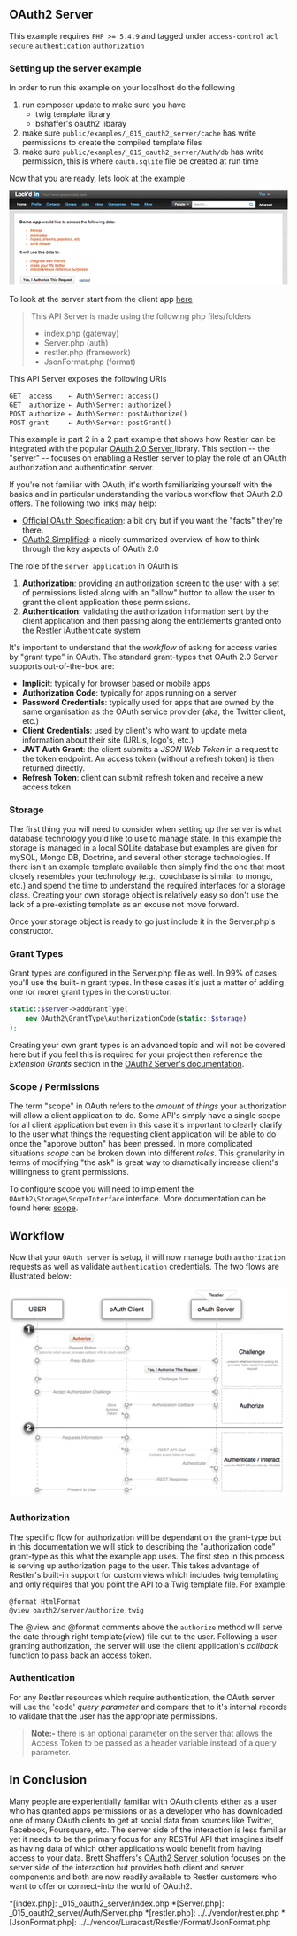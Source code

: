 ## OAuth2 Server 

 This example requires `PHP >= 5.4.9` and tagged under `access-control` `acl` `secure` `authentication` `authorization`


### Setting up the server example

In order to run this example on your localhost do the following

1. run composer update to make sure you have
    - twig template library
    - bshaffer's oauth2 libaray
2. make sure `public/examples/_015_oauth2_server/cache` has write permissions to create the compiled template files
3. make sure `public/examples/_015_oauth2_server/Auth/db` has write permission, this is where `oauth.sqlite` file be
   created at run time

Now that you are ready, lets look at the example

![OAuth 2 Client](../resources/OAuth2Server.png)

To look at the server start from the client app [here](../_014_oauth2_client)

> This API Server is made using the following php files/folders
> 
> * index.php      (gateway)
> * Server.php      (auth)
> * restler.php      (framework)
> * JsonFormat.php      (format)

This API Server exposes the following URIs

    GET  access    ⇠ Auth\Server::access()
    GET  authorize ⇠ Auth\Server::authorize()
    POST authorize ⇠ Auth\Server::postAuthorize()
    POST grant     ⇠ Auth\Server::postGrant()


This example is part 2 in a 2 part example that shows how Restler can
be integrated with the popular [OAuth 2.0 Server ](http://bshaffer.github.io/oauth2-server-php-docs/)
library. This section -- the "server" -- focuses on enabling a Restler server to play the role of an
OAuth authorization and authentication server.

If you're not familiar with OAuth, it's worth familiarizing yourself with the
basics and in particular understanding the various workflow that OAuth 2.0 offers.
The following two links may help:

- [Official OAuth Specification](http://tools.ietf.org/html/draft-ietf-oauth-v2):
a bit dry but if you want the "facts" they're there.
- [OAuth2 Simplified](http://aaronparecki.com/articles/2012/07/29/1/oauth2-simplified):
a nicely summarized overview of how to think through the key aspects of OAuth 2.0

The role of the `server application` in OAuth is:

1. **Authorization**: providing an authorization screen to the user with a set of permissions listed along with an "allow"
button to allow the user to grant the client application these permissions.
2. **Authentication**: validating the authorization information sent by the client application and then passing along the
entitlements granted onto the Restler iAuthenticate system

It's important to understand that the *workflow* of asking for access varies by "grant type" in OAuth.
The standard grant-types that OAuth 2.0 Server  supports out-of-the-box are:

- **Implicit**: typically for browser based or mobile apps
- **Authorization Code**: typically for apps running on a server
- **Password Credentials**: typically used for apps that are owned by the same organisation as the OAuth service
  provider (aka, the Twitter client, etc.)
- **Client Credentials**: used by client's who want to update meta information about their site (URL's, logo's, etc.)
- **JWT Auth Grant**: the client submits a *JSON Web Token* in a request to the token endpoint. An access token
  (without a refresh token) is then returned directly.
- **Refresh Token**: client can submit refresh token and receive a new access token

### Storage ###
The first thing you will need to consider when setting up the server is what database technology you'd like to use to
manage state. In this example the storage is managed in a local SQLite database but examples are given for mySQL,
Mongo DB, Doctrine, and several other storage technologies. If there isn't an example template available then simply
find the one that most closely resembles your technology (e.g., couchbase is similar to mongo, etc.) and spend the time
to understand the required interfaces for a storage class. Creating your own storage object is relatively easy
so don't use the lack of a pre-existing template as an excuse not move forward.

Once your storage object is ready to go just include it in the Server.php's constructor.

### Grant Types ###
Grant types are configured in the Server.php file as well. In 99% of cases you'll use the built-in grant types. In these
cases it's just a matter of adding one (or more) grant types in the constructor:

```php
static::$server->addGrantType(
    new OAuth2\GrantType\AuthorizationCode(static::$storage)
);
```

Creating your own grant types is an advanced topic and will not be covered here but if you feel this is required for
your project then reference the *Extension Grants* section in the [OAuth2 Server's documentation](http://bshaffer.github.io/oauth2-server-php-docs/overview/grant-types/).

### Scope / Permissions ###
The term "scope" in OAuth refers to the *amount* of *things* your authorization will allow a client application to do.
Some API's simply have a single scope for all client application but even in this case it's important to clearly clarify
to the user what things the requesting client application will be able to do once the "approve button" has been pressed.
In more complicated situations *scope* can be broken down into different *roles*.
This granularity in terms of modifying "the ask" is great way to dramatically increase client's willingness to grant
permissions.

To configure scope you will need to implement the `OAuth2\Storage\ScopeInterface` interface. More documentation can be
found here:
[scope](http://bshaffer.github.io/oauth2-server-php-docs/overview/scope/).

## Workflow ##
Now that your `OAuth server` is setup, it will now manage both `authorization` requests as well as validate
`authentication` credentials. The two flows are illustrated below:

[![Authorization Code Flow](../resources/auth-code-workflow-thumb.png)](../resources/auth-code-workflow.png)

### Authorization ###

The specific flow for authorization will be dependant on the grant-type but in this documentation we will stick to
describing the "authorization code" grant-type as this what the example app uses. The first step in this process is
serving up authorization page to the user. This takes advantage of Restler's built-in support for custom views which
includes twig templating and only requires that you point the API to a Twig template file. For example:

    @format HtmlFormat
    @view oauth2/server/authorize.twig

The @view and @format comments above the `authorize` method will serve the date through right template(view) file out to
the user. Following a user granting authorization, the server will use the client application's *callback* function to
pass back an access token.

### Authentication ###
For any Restler resources which require authentication, the OAuth server will use the 'code' *query parameter* and
compare that to it's internal records to validate that the user has the appropriate permissions.

> **Note:-**
> there is an optional parameter on the server that allows the Access Token to be passed as a header variable instead of
> a query parameter.

## In Conclusion ##
Many people are experientially familiar with OAuth clients either as a user who has granted apps permissions or
as a developer who has downloaded one of many OAuth clients to get at social data from sources like Twitter, Facebook,
Foursquare, etc. The server side of the interaction is less familiar yet it needs to be the primary focus for any
RESTful API that imagines itself as having data of which other applications would benefit from having access to your
data. Brett Shaffers's [OAuth2 Server ](http://bshaffer.github.io/oauth2-server-php-docs/) solution focuses on the
server side of the interaction but provides both client and server components and both are now readily available to
Restler customers who want to offer or connect-into the world of OAuth2.





*[index.php]: _015_oauth2_server/index.php
*[Server.php]: _015_oauth2_server/Auth/Server.php
*[restler.php]: ../../vendor/restler.php
*[JsonFormat.php]: ../../vendor/Luracast/Restler/Format/JsonFormat.php

